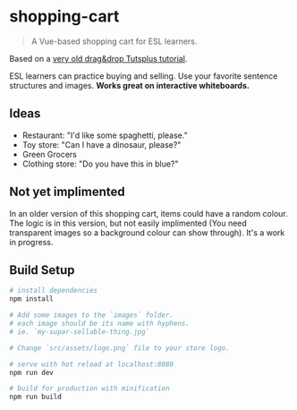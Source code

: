 # shopping-cart

> A Vue-based shopping cart for ESL learners.

Based on a [very old drag&drop Tutsplus tutorial][tutsplus].

ESL learners can practice buying and selling. Use your favorite sentence structures and images. **Works great on interactive whiteboards.**

## Ideas
 * Restaurant: "I'd like some spaghetti, please."
 * Toy store: "Can I have a dinosaur, please?"
 * Green Grocers
 * Clothing store: "Do you have this in blue?"

## Not yet implimented

In an older version of this shopping cart, items could have a random colour. The logic is in this version, but not easily implimented (You need transparent images so a background colour can show through). It's a work in progress.

## Build Setup

``` bash
# install dependencies
npm install

# Add some images to the `images` folder.
# each image should be its name with hyphens.
# ie. `my-supar-sellable-thing.jpg`

# Change `src/assets/logo.png` file to your store logo.

# serve with hot reload at localhost:8080
npm run dev

# build for production with minification
npm run build
```

[tutsplus]: https://code.tutsplus.com/tutorials/implementing-html5-drag-and-drop--net-10824
